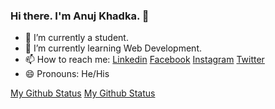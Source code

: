 ### Hi there. I'm Anuj Khadka. 👋

<!--
**Anuj-Khadka/Anuj-Khadka** is a ✨ _special_ ✨ repository because its `README.md` (this file) appears on your GitHub profile.

Here are some ideas to get you started:

- 👯 I’m looking to collaborate on ...
- 🤔 I’m looking for help with ...
- 💬 Ask me about ...

- ⚡ Fun fact: ...
-->
- 🔭 I’m currently a student.
- 🌱 I’m currently learning Web Development.
- 📫 How to reach me: 
[Linkedin](https://www.linkedin.com/in/anuj-khadka-821b0a210/) 
[Facebook]()
[Instagram](https://www.instagram.com/anuj_khadka008/)
[Twitter](https://twitter.com/Anuj_Khadka008)
- 😄 Pronouns: He/His


[My Github Status](https://github-readme-stats.vercel.app/api?username=Anuj-Khadka&show_icons=true&theme=dark&&border_radius=15%)
[My Github Status](https://github-readme-stats.vercel.app/api?username=Anuj-Khadka&&show_icons=true&theme=dark&border_radius=15%&title_color=ffffff&icon_color=bb2acf&text_color=daf7dc&bg_color=151515)

